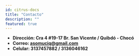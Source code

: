 ```yaml
---
id: citrus-docs
title: "Contacto"
description: ""
featured: true
---
```

- **Dirección: Cra 4 #19-17 Br. San Vicente / Quibdó - Chocó**
- **Correo: asomuciq@gmail.com**
- **Celular: 3137457882 / 3136046162**
